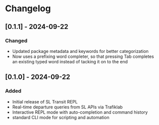 # Changelog


## [0.1.1] - 2024-09-22

### Changed
- Updated package metadata and keywords for better categorization
- Now uses a prefixing word completer, so that pressing Tab completes an existing typed word instead of tacking it on to the end


## [0.1.0] - 2024-09-22

### Added
- Initial release of SL Transit REPL
- Real-time departure queries from SL APIs via Trafiklab
- Interactive REPL mode with auto-completion and command history
- standard CLI mode for scripting and automation

